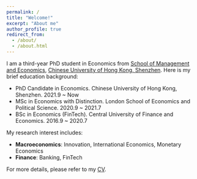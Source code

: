```yaml
---
permalink: /
title: "Welcome!"
excerpt: "About me"
author_profile: true
redirect_from: 
  - /about/
  - /about.html
---
```


I am a third-year PhD student in Economics from [School of Management and Economics](https://sme.cuhk.edu.cn/), [Chinese University of Hong Kong, Shenzhen](https://www.cuhk.edu.cn/zh-hans). Here is my brief education background:

* PhD Candidate in Economics. Chinese University of Hong Kong, Shenzhen.  2021.9 ~ Now
* MSc in Economics with Distinction. London School of Economics and Political Science. 2020.9 ~ 2021.7 
* BSc in Economics (FinTech). Central University of Finance and Economics. 2016.9 ~ 2020.7 

My research interest includes:
* **Macroeconomics**: Innovation, International Economics, Monetary Economics
* **Finance**: Banking, FinTech

For more details, please refer to my [CV](../assets/Curriculum_Vitae.pdf).
